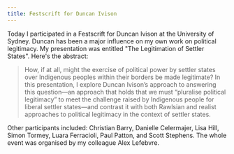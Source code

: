 ```yaml
---
title: Festscrift for Duncan Ivison 
---
```


Today I participated in a Festscrift for Duncan Ivison at the University of Sydney. Duncan has been a major influence on my own work on political legitimacy. My presentation was entitled "The Legitimation of Settler States". Here's the abstract: 

> How, if at all, might the exercise of political power by settler states over Indigenous peoples within their borders be made legitimate? In this presentation, I explore Duncan Ivison’s approach to answering this question—an approach that holds that we must “pluralise political legitimacy” to meet the challenge raised by Indigenous people for liberal settler states—and contrast it with both Rawlsian and realist approaches to political legitimacy in the context of settler states.

Other participants included: Christian Barry, Danielle Celermajer, Lisa Hill, Simon Tormey, Luara Ferracioli, Paul Patton, and Scott Stephens. The whole event was organised by my colleague Alex Lefebvre. 
